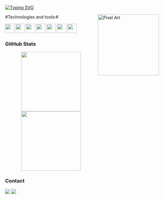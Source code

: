 [![Typing SVG](https://readme-typing-svg.demolab.com?font=Fira+Code&pause=1000&color=6793F7&width=435&lines=Hello%2C+world!+I'm+Polyana+Oliveira.;Welcome+to+my+Github+profile!+)](https://git.io/typing-svg)

<img src="https://images-wixmp-ed30a86b8c4ca887773594c2.wixmp.com/f/9100d753-02ac-4ed8-ac98-5e45d6deecad/depxc3c-2c74dc75-552f-4b74-9d49-a01ec4c8ea90.gif?token=eyJ0eXAiOiJKV1QiLCJhbGciOiJIUzI1NiJ9.eyJzdWIiOiJ1cm46YXBwOjdlMGQxODg5ODIyNjQzNzNhNWYwZDQxNWVhMGQyNmUwIiwiaXNzIjoidXJuOmFwcDo3ZTBkMTg4OTgyMjY0MzczYTVmMGQ0MTVlYTBkMjZlMCIsIm9iaiI6W1t7InBhdGgiOiJcL2ZcLzkxMDBkNzUzLTAyYWMtNGVkOC1hYzk4LTVlNDVkNmRlZWNhZFwvZGVweGMzYy0yYzc0ZGM3NS01NTJmLTRiNzQtOWQ0OS1hMDFlYzRjOGVhOTAuZ2lmIn1dXSwiYXVkIjpbInVybjpzZXJ2aWNlOmZpbGUuZG93bmxvYWQiXX0.ACqc7kQ3zva5d9HmQ6rAM2TWKQ_6KA_YgK4pzBCzpbo" alt="Pixel Art" align="right" width="200">

#Technologies and tools:#

<div style="display: inline-block;">
  <img src="https://cdn.jsdelivr.net/gh/devicons/devicon@latest/icons/mysql/mysql-original.svg" style="width: 30px; height: 30px;" />
  <img src="https://cdn.jsdelivr.net/gh/devicons/devicon@latest/icons/python/python-original-wordmark.svg" style="width: 30px; height: 30px;" />
  <img src="https://cdn.jsdelivr.net/gh/devicons/devicon@latest/icons/css3/css3-original.svg" style="width: 30px; height: 30px;" />
  <img src="https://cdn.jsdelivr.net/gh/devicons/devicon@latest/icons/html5/html5-original.svg" style="width: 30px; height: 30px;" />
  <img src="https://cdn.jsdelivr.net/gh/devicons/devicon@latest/icons/git/git-original.svg" style="width: 30px; height: 30px;" />
  <img src="https://cdn.jsdelivr.net/gh/devicons/devicon@latest/icons/github/github-original.svg" style="width: 30px; height: 30px;" />
  <img src="https://cdn.jsdelivr.net/gh/devicons/devicon@latest/icons/javascript/javascript-original.svg" style="width: 30px; height: 30px;" />
</div>

### GitHub Stats

<div align="center" style="display: flex; justify-content: center;">
  <a href="https://github.com/anacristinaneves">
    <img height="195px" src="https://github-readme-stats.vercel.app/api?username=anacristinaneves&show_icons=true&theme=one_dark_pro&include_all_commits=true&count_private=true"/>
    <img height="195px" src="https://github-readme-stats.vercel.app/api/top-langs/?username=anacristinaneves&layout=compact&langs_count=7&theme=one_dark_pro"/>
  </a>
</div>
    
### Contact

<div> 
  <a href="https://www.linkedin.com/in/polyana-oliveira-35654a16b/" target="_blank"><img src="https://img.shields.io/badge/-LinkedIn-%230077B5?style=for-the-badge&logo=linkedin&logoColor=white" target="_blank"></a> 
  <a href="mailto: polyana.pamela288@gmail.com"><img src="https://img.shields.io/badge/-Gmail-%23333?style=for-the-badge&logo=gmail&logoColor=white" target="_blank"></a>
</div>
